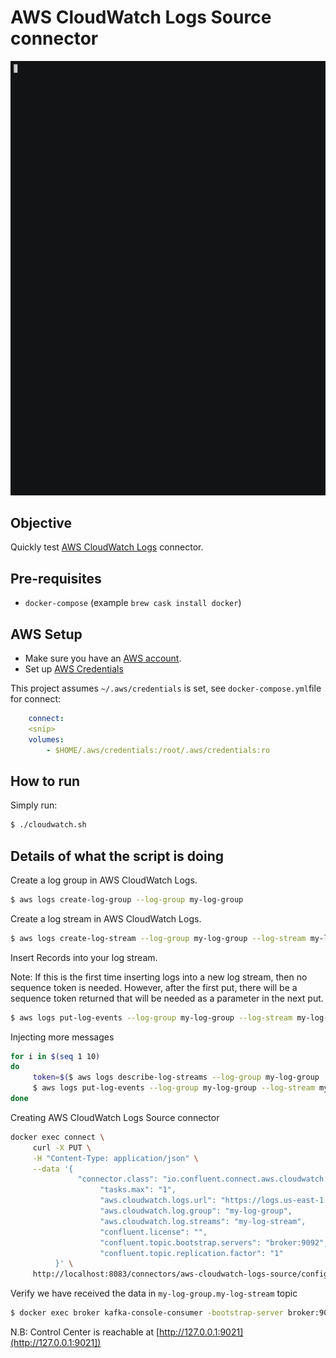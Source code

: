 # AWS CloudWatch Logs Source connector

![asciinema](asciinema.gif)

## Objective

Quickly test [AWS CloudWatch Logs](https://docs.confluent.io/current/connect/kafka-connect-aws-cloudwatch-logs/index.html#kconnect-long-aws-cloudwatch-logs-source-connector) connector.

## Pre-requisites

* `docker-compose` (example `brew cask install docker`)


## AWS Setup

* Make sure you have an [AWS account](https://docs.aws.amazon.com/streams/latest/dev/before-you-begin.html#setting-up-sign-up-for-aws).
* Set up [AWS Credentials](https://docs.confluent.io/current/connect/kafka-connect-kinesis/quickstart.html#aws-credentials)

This project assumes `~/.aws/credentials` is set, see `docker-compose.yml`file for connect:

```yaml
    connect:
    <snip>
    volumes:
        - $HOME/.aws/credentials:/root/.aws/credentials:ro
```

## How to run

Simply run:

```bash
$ ./cloudwatch.sh
```


## Details of what the script is doing

Create a log group in AWS CloudWatch Logs.

```bash
$ aws logs create-log-group --log-group my-log-group
```

Create a log stream in AWS CloudWatch Logs.

```bash
$ aws logs create-log-stream --log-group my-log-group --log-stream my-log-stream
```

Insert Records into your log stream.

Note: If this is the first time inserting logs into a new log stream, then no sequence token is needed.
However, after the first put, there will be a sequence token returned that will be needed as a parameter in the next put.

```bash
$ aws logs put-log-events --log-group my-log-group --log-stream my-log-stream --log-events timestamp=`date +%s000`,message="This is a log #0"
```

Injecting more messages

```bash
for i in $(seq 1 10)
do
     token=$($ aws logs describe-log-streams --log-group my-log-group | jq -r .logStreams[0].uploadSequenceToken)
     $ aws logs put-log-events --log-group my-log-group --log-stream my-log-stream --log-events timestamp=`date +%s000`,message="This is a log #${i}" --sequence-token ${token}
done
```

Creating AWS CloudWatch Logs Source connector

```bash
docker exec connect \
     curl -X PUT \
     -H "Content-Type: application/json" \
     --data '{
               "connector.class": "io.confluent.connect.aws.cloudwatch.AwsCloudWatchSourceConnector",
                    "tasks.max": "1",
                    "aws.cloudwatch.logs.url": "https://logs.us-east-1.amazonaws.com",
                    "aws.cloudwatch.log.group": "my-log-group",
                    "aws.cloudwatch.log.streams": "my-log-stream",
                    "confluent.license": "",
                    "confluent.topic.bootstrap.servers": "broker:9092",
                    "confluent.topic.replication.factor": "1"
          }' \
     http://localhost:8083/connectors/aws-cloudwatch-logs-source/config | jq .
```

Verify we have received the data in `my-log-group.my-log-stream` topic

```bash
$ docker exec broker kafka-console-consumer -bootstrap-server broker:9092 --topic my-log-group.my-log-stream --from-beginning --max-messages 10
```

N.B: Control Center is reachable at [http://127.0.0.1:9021](http://127.0.0.1:9021])
